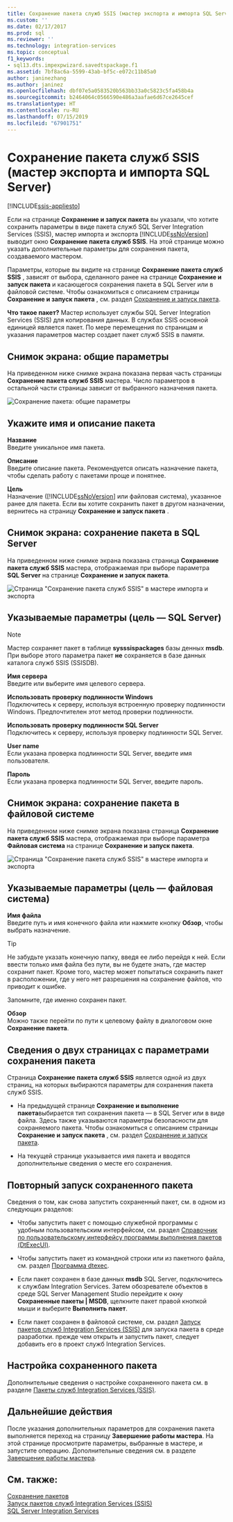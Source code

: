 ```yaml
---
title: Сохранение пакета служб SSIS (мастер экспорта и импорта SQL Server) | Документы Майкрософт
ms.custom: ''
ms.date: 02/17/2017
ms.prod: sql
ms.reviewer: ''
ms.technology: integration-services
ms.topic: conceptual
f1_keywords:
- sql13.dts.impexpwizard.savedtspackage.f1
ms.assetid: 7bf8ac6a-5599-43ab-bf5c-e072c11b85a0
author: janinezhang
ms.author: janinez
ms.openlocfilehash: dbf07e5a0583520b563bb33a0c5823c5fa458b4a
ms.sourcegitcommit: b2464064c0566590e486a3aafae6d67ce2645cef
ms.translationtype: HT
ms.contentlocale: ru-RU
ms.lasthandoff: 07/15/2019
ms.locfileid: "67901751"
---
```

# <a name="save-ssis-package-sql-server-import-and-export-wizard"></a>Сохранение пакета служб SSIS (мастер экспорта и импорта SQL Server)

[!INCLUDE[ssis-appliesto](../../includes/ssis-appliesto-ssvrpluslinux-asdb-asdw-xxx.md)]


  Если на странице **Сохранение и запуск пакета** вы указали, что хотите сохранить параметры в виде пакета служб SQL Server Integration Services (SSIS), мастер импорта и экспорта [!INCLUDE[ssNoVersion](../../includes/ssnoversion-md.md)] выводит окно **Сохранение пакета служб SSIS**. На этой странице можно указать дополнительные параметры для сохранения пакета, создаваемого мастером.  

Параметры, которые вы видите на странице **Сохранение пакета служб SSIS** , зависят от выбора, сделанного ранее на странице **Сохранение и запуск пакета** и касающегося сохранения пакета в SQL Server или в файловой системе. Чтобы ознакомиться с описанием страницы **Сохранение и запуск пакета** , см. раздел [Сохранение и запуск пакета](../../integration-services/import-export-data/save-and-run-package-sql-server-import-and-export-wizard.md).
 
**Что такое пакет?** Мастер использует службы SQL Server Integration Services (SSIS) для копирования данных. В службах SSIS основной единицей является пакет. По мере перемещения по страницам и указания параметров мастер создает пакет служб SSIS в памяти.

## <a name="screen-shot---common-options"></a>Снимок экрана: общие параметры
На приведенном ниже снимке экрана показана первая часть страницы **Сохранение пакета служб SSIS** мастера. Число параметров в остальной части страницы зависит от выбранного назначения пакета.

![Сохранение пакета: общие параметры](../../integration-services/import-export-data/media/save-package-common-options.png)

## <a name="provide-a-name-and-description-for-the-package"></a>Укажите имя и описание пакета  
 **Название**  
 Введите уникальное имя пакета.  
  
 **Описание**  
 Введите описание пакета. Рекомендуется описать назначение пакета, чтобы сделать работу с пакетами проще и понятнее.  
  
 **Цель**  
 Назначение ([!INCLUDE[ssNoVersion](../../includes/ssnoversion-md.md)] или файловая система), указанное ранее для пакета. Если вы хотите сохранить пакет в другом назначении, вернитесь на страницу **Сохранение и запуск пакета** .

## <a name="screen-shot---save-the-package-in-sql-server"></a>Снимок экрана: сохранение пакета в SQL Server

 На приведенном ниже снимке экрана показана страница **Сохранение пакета служб SSIS** мастера, отображаемая при выборе параметра **SQL Server** на странице **Сохранение и запуск пакета**. 
  
![Страница "Сохранение пакета служб SSIS" в мастере импорта и экспорта](../../integration-services/import-export-data/media/save-package2.png "Страница \"Сохранение пакета служб SSIS\" в мастере импорта и экспорта")  

## <a name="options-to-specify-target--sql-server"></a>Указываемые параметры (цель — SQL Server) 

 > [!NOTE]
 > Мастер сохраняет пакет в таблице **sysssispackages** базы денных **msdb**. При выборе этого параметра пакет **не** сохраняется в базе данных каталога служб SSIS (SSISDB).  
 
 **Имя сервера**  
 Введите или выберите имя целевого сервера.  
   
 **Использовать проверку подлинности Windows**  
Подключитесь к серверу, используя встроенную проверку подлинности Windows. Предпочтителен этот метод проверки подлинности.  
  
 **Использовать проверку подлинности SQL Server**  
Подключитесь к серверу, используя проверку подлинности SQL Server.  
  
 **User name**  
Если указана проверка подлинности SQL Server, введите имя пользователя.  
  
 **Пароль**  
Если указана проверка подлинности SQL Server, введите пароль.  
    
## <a name="screen-shot---save-the-package-in-the-file-system"></a>Снимок экрана: сохранение пакета в файловой системе
 
На приведенном ниже снимке экрана показана страница **Сохранение пакета служб SSIS** мастера, отображаемая при выборе параметра **Файловая система** на странице **Сохранение и запуск пакета**. 
  
![Страница "Сохранение пакета служб SSIS" в мастере импорта и экспорта](../../integration-services/import-export-data/media/save-package1.png "Страница \"Сохранение пакета служб SSIS\" в мастере импорта и экспорта")  

## <a name="options-to-specify-target--file-system"></a>Указываемые параметры (цель — файловая система)

 **Имя файла**  
 Введите путь и имя конечного файла или нажмите кнопку **Обзор**, чтобы выбрать назначение.  
  
> [!TIP]
> Не забудьте указать конечную папку, введя ее либо перейдя к ней. Если ввести только имя файла без пути, вы не будете знать, где мастер сохранит пакет. Кроме того, мастер может попытаться сохранить пакет в расположении, где у него нет разрешения на сохранение файлов, что приводит к ошибке.  
>   
>  Запомните, где именно сохранен пакет.  
  
 **Обзор**  
 Можно также перейти по пути к целевому файлу в диалоговом окне **Сохранение пакета**.  

## <a name="about-the-two-pages-of-options-for-saving-the-package"></a>Сведения о двух страницах с параметрами сохранения пакета  
 Страница **Сохранение пакета служб SSIS** является одной из двух страниц, на которых выбираются параметры для сохранения пакета служб SSIS.  
  
-   На предыдущей странице **Сохранение и выполнение пакета**выбирается тип сохранения пакета — в SQL Server или в виде файла. Здесь также указываются параметры безопасности для сохраняемого пакета. Чтобы ознакомиться с описанием страницы **Сохранение и запуск пакета** , см. раздел [Сохранение и запуск пакета](../../integration-services/import-export-data/save-and-run-package-sql-server-import-and-export-wizard.md).  
  
-   На текущей странице указывается имя пакета и вводятся дополнительные сведения о месте его сохранения.  
 
## <a name="run-the-saved-package-again-later"></a>Повторный запуск сохраненного пакета  
 Сведения о том, как снова запустить сохраненный пакет, см. в одном из следующих разделов:  
  
-   Чтобы запустить пакет с помощью служебной программы с удобным пользовательским интерфейсом, см. раздел [Справочник по пользовательскому интерфейсу программы выполнения пакетов (DtExecUI)](../../integration-services/packages/execute-package-utility-dtexecui-ui-reference.md).  
  
-   Чтобы запустить пакет из командной строки или из пакетного файла, см. раздел [Программа dtexec](../../integration-services/packages/dtexec-utility.md).  
  
-   Если пакет сохранен в базе данных **msdb** SQL Server, подключитесь к службам Integration Services. Затем обозревателе объектов в среде SQL Server Management Studio перейдите к окну **Сохраненные пакеты | MSDB**, щелкните пакет правой кнопкой мыши и выберите **Выполнить пакет**.

-   Если пакет сохранен в файловой системе, см. раздел [Запуск пакетов служб Integration Services (SSIS)](../../integration-services/packages/run-integration-services-ssis-packages.md) для запуска пакета в среде разработки. прежде чем открыть и запустить пакет, следует добавить его в проект служб Integration Services.  

## <a name="customize-the-saved-package"></a>Настройка сохраненного пакета  
 Дополнительные сведения о настройке сохраненного пакета см. в разделе [Пакеты служб Integration Services (SSIS)](../../integration-services/integration-services-ssis-packages.md).  
  
## <a name="whats-next"></a>Дальнейшие действия  
 После указания дополнительных параметров для сохранения пакета выполняется переход на страницу **Завершение работы мастера**. На этой странице просмотрите параметры, выбранные в мастере, и запустите операцию. Дополнительные сведения см. в разделе [Завершение работы мастера](../../integration-services/import-export-data/complete-the-wizard-sql-server-import-and-export-wizard.md).  
 
## <a name="see-also"></a>См. также:  
[Сохранение пакетов](../../integration-services/save-packages.md)  
[Запуск пакетов служб Integration Services (SSIS)](../../integration-services/packages/run-integration-services-ssis-packages.md)  
[SQL Server Integration Services](../../integration-services/sql-server-integration-services.md)
 
 
